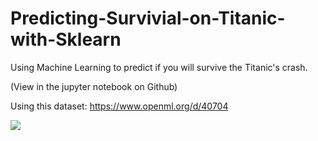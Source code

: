 # Predicting-Survivial-on-Titanic-with-Sklearn

Using Machine Learning to predict if you will survive the Titanic's crash.

(View in the jupyter notebook on Github)

Using this dataset: https://www.openml.org/d/40704

![](https://jimsthreedot.files.wordpress.com/2014/04/rms-titanic.jpg)
